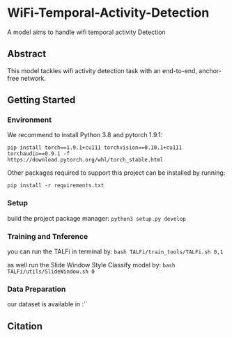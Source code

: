 # WiFi-Temporal-Activity-Detection
A model aims to handle wifi temporal activity Detection

## Abstract
This model tackles wifi activity detection task with an end-to-end, anchor-free network.

## Getting Started

### Environment



We recommend to install Python 3.8 and pytorch 1.9.1: 

`pip install torch==1.9.1+cu111 torchvision==0.10.1+cu111 torchaudio==0.9.1 -f https://download.pytorch.org/whl/torch_stable.html`

Other packages required to support this project can be installed by running:

`pip install -r requirements.txt`

### Setup

build the project package manager: `python3 setup.py develop`

### Training and Tnference
you can run the TALFi in terminal by: `bash TALFi/train_tools/TALFi.sh 0,1`

as well run the Slide Window Style Classify model by: `bash TALFi/utils/SlideWindow.sh 0`

### Data Preparation
our dataset is available in :``

## Citation
